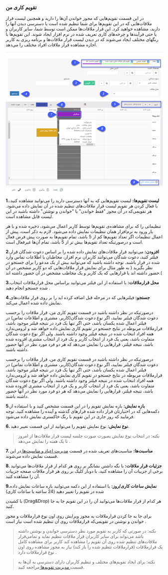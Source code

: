 ### تقویم کاری من




در این قسمت تقویم‌هایی که مجوز خواندن آن‌ها را دارید و همچنین لیست قرار ملاقات‌هایی که در این تقویم‌ها برای شما تنظیم شده است یا دسترسی دیدن آنها را دارید، مشاهده خواهید کرد. این قرار ملاقات‌ها ممکن است توسط شما، سایر کاربران و یا حتی فرآیندها و چرخه‌های کاری تعریف شده در نرم افزار ایجاد شوند. این تقویم‌ها با رنگهای مختلف ایجاد می‌شوند که در دیدن لیست قرار ملاقات‌ها و برنامه ریزی به کاربر اجازه مشاهده قرار ملاقات افراد مختلف را می‌دهد.

![](WorkCalendar.jpg.png)

**1.لیست تقویم‌ها:** لیست تقویم‌هایی که به آنها دسترسی دارید را می‌توانید مشاهده کنید، با فعال کردن هر تقویم لیست قرار ملاقات‌های تنظیم شده در آن نمایش داده می‌شود. هر تقویمی‌که در آن مجوز "فقط خواندن" یا "خواندن و نوشتن" داشته باشید در این لیست قابل مشاهده است.

تنظیماتی را که برای مشاهده‌ی تقویم‌ها توسط کاربر اعمال می‌شود، ذخیره شده و با هر بار ورود به نرم‌افزار همان تنظیمات نمایش داده می‌شود.
لازم به ذکر است، پیش از اعمال تنظیمات اگر تعداد تقویم‌ها کم از 5 باشد، تمام تقویم‌ها به صورت پیش فرض فعال است و درصورتیکه تعداد تقویم‌ها بیش تر از 5 باشد، تمام آن‌ها غیرفعال است.

**2.افزودن:** می‌توانید قرار ملاقات‌های نمایش داده شده را بر اساس دعوت شدگان قرار فیلتر کنید، دعوت شدگان می‌توانند کاربران نرم افزار، مخاطبان یا اطلاعات تماس وارد شده در قرار باشند. توجه داشته باشید که می‌توانید بیش از یک مدعو را برای جستجو در نظر بگیرید ( به طور مثال برای نمایش قرار ملاقات‌هایی که دو کاربر مشخص در آن حضور داشته اند یا قرارهایی که یک کاربر و یک مخاطب مشخص در آن حضور داشته اند.(

**3.محل قرارملاقات:** با استفاده از این فیلتر می‌توانید براساس محل قرارملاقات انتخاب شده جستجو انجام دهید . 

**4.جستجو:** فیلترهایی که در مرحله قبل اضافه کرده اید را بر روی قرار ملاقات‌های نمایش داده شده اعمال می‌کند.

درصورتیکه در نظر داشته باشید در قسمت تقویم کاری من،  قرار ملاقات را برحسب دعوت شدگان فیلتر نمایید، اگر نوع دعوت شدگان(کاربر، مشتری و اطلاعات تماس) در فیلتر اعمال شده یکسان باشد، حتی اگر تنها یک فرد در نتیجه فیلتر موجود باشد، قرارملاقات مربوطه در نتایج جستجو در تقویم کاری نمایش داده خواهد شد و لزومی‌ندارد همه افراد انتخاب شده در نتیجه فیلتر وجود داشته باشند. ولی اگر نوع دعوت شدگان متفاوت باشد، یعنی یک فرد از انتخاب کاربر و یک فرد از انتخاب مشتری افزوده شده باشد، نتیجه فیلتر، قرارهایی را نمایش می‌دهد که هر دو فرد مورد نظر در آنها حضور داشته باشند. 

درصورتیکه در نظر داشته باشید در قسمت تقویم کاری من،  قرار ملاقات را برحسب دعوت شدگان فیلتر نمایید، اگر نوع دعوت شدگان(کاربر، مشتری و اطلاعات تماس) در فیلتر اعمال شده یکسان باشد، حتی اگر تنها یک فرد در نتیجه فیلتر موجود باشد، قرارملاقات مربوطه در نتایج جستجو در تقویم کاری نمایش داده خواهد شد و لزومی‌ندارد همه افراد انتخاب شده در نتیجه فیلتر وجود داشته باشند. ولی اگر نوع دعوت شدگان متفاوت باشد، یعنی یک فرد از انتخاب کاربر و یک فرد از انتخاب مشتری افزوده شده باشد، نتیجه فیلتر، قرارهایی را نمایش می‌دهد که هر دو فرد مورد نظر در آنها حضور داشته باشند.


**5.بازه نمایش:**  بازه نمایش تقویم را در این قسمت مشخص کنید و با استفاده از دکمه‌هایی که در اختیارتان قرار داده شده قرار‌های گذشته و آینده را مشاهده کنید. توجه فرمایید که روز جاری در این تقویم با رنگ خاکستری نمایش داده می‌شود.


**6.  نوع نمایش:** نوع نمایش تقویم را می‌توانید از این قسمت تغییر دهید.

> نکته: در انتخاب نوع نمایش بصورت صورت جلسه لیست قرار ملاقات‌ها از امروز تا یک هفته را نمایش می‌دهد .



**7. مناسبت‌ها:** مناسبت‌های تعریف شده در قسمت [مدیریت اعیاد و مناسبت‌ها ](https://github.com/1stco/PayamGostarDocs/blob/master/help%202.5.4/Basic-Information/Holiday-management-and-occasions/Holiday-management-and-occasions.md)در این قسمت نمایش داده می‌شوند.

**8.  جزئیات قرار ملاقات:** با نگه داشتن نشانگر بر روی هر کدام از قرار ملاقات‌ها می‌توانید برخی از جزییات آن را مشاهده کنید، با دوبار کلیک بر روی هر قرار ملاقات صفحه جزییات آن را مشاهده کنید.

**9.نمایش ساعات کاری/روز:** با استفاده از این دکمه می‌توانید بازه ساعات نمایش داده شده در تقویم را تغییر دهید (24 ساعته یا ساعات کاری)

با کشیدن (Drag&Drop) هر کدام از قرار ملاقات‌ها می‌توانید آن را در این تقویم جا به جا کنید.

برای جا به جا کردن قرارملاقات به مجوز ویرایش روی اون نوع قرارملاقات و مجوز خواندن و نوشتن در تقویمی‌که قرارملاقات روی آن تنظیم شده است نیاز است .

> نکته: در صورتی که کاربر به تقویم مورد نظر دسترسی خواندن و نوشتن داشته باشد می‌تواند برای سایر کاربران قرار ملاقات تنظیم نماید و تمامی‌قرار ملاقات‌های تنظیم شده روی آن تقویم را مشاهده کند کاربر برای مشاهده کامل یک قرارملاقات (قرارملاقات تنظیم شده را باز کند) نیاز به مجوز مشاهده روی اون نوع قرارملاقات دارد .

> نکته: برای ایجاد تقویم‌های مختلف و تنظیم کاربران دارای دسترسی به آن‌ها به قسمت[ مدیریت تقویم‌ها ](https://github.com/1stco/PayamGostarDocs/blob/master/help%202.5.4/Basic-Information/Calendar-management/Calendar-management.md)مراجعه کنید.

